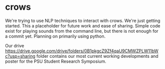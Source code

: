 # crows
We're trying to use NLP techniques to interact with crows.
We're just getting started. This a placeholder for future work and ease of sharing. Simple code exist for playing sounds from the command line, but there is not enough for a commit yet. Planning on primarily using python.

Our drive https://drive.google.com/drive/folders/0B1pkgcZ9Zf4qaU9CMWZPLW11bWc?usp=sharing folder contains our most current working developments and poster for the PSU Student Research Symposium.
